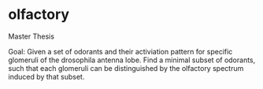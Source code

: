 olfactory
=========

Master Thesis

Goal: Given a set of odorants and their activiation pattern for specific glomeruli of the drosophila antenna lobe. Find a minimal subset of odorants, such that each glomeruli can be distinguished by the olfactory spectrum induced by that subset.
